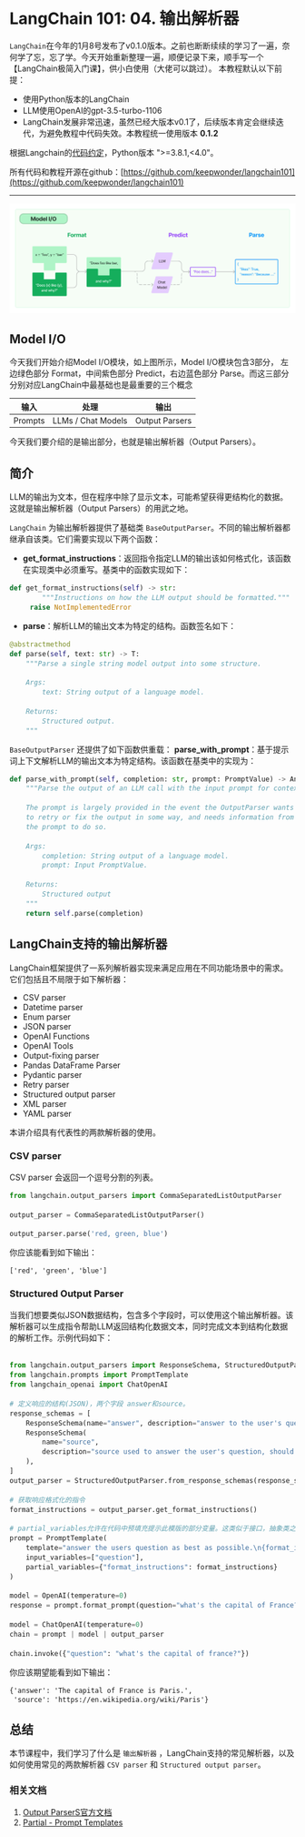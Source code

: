 # LangChain 101: 04. 输出解析器

`LangChain`在今年的1月8号发布了v0.1.0版本。之前也断断续续的学习了一遍，奈何学了忘，忘了学。今天开始重新整理一遍，顺便记录下来，顺手写一个【LangChain极简入门课】，供小白使用（大佬可以跳过）。
本教程默认以下前提：
- 使用Python版本的LangChain
- LLM使用OpenAI的gpt-3.5-turbo-1106
- LangChain发展非常迅速，虽然已经大版本v0.1了，后续版本肯定会继续迭代，为避免教程中代码失效。本教程统一使用版本 **0.1.2**

根据Langchain的[代码约定](https://github.com/langchain-ai/langchain/blob/v0.1.2/pyproject.toml#L11)，Python版本 ">=3.8.1,<4.0"。

所有代码和教程开源在github：[https://github.com/keepwonder/langchain101](https://github.com/keepwonder/langchain101)

----
![](./model_io.jpg)

## Model I/O
今天我们开始介绍Model I/O模块，如上图所示，Model I/O模块包含3部分， 左边绿色部分  Format，中间紫色部分 Predict，右边蓝色部分 Parse。而这三部分分别对应LangChain中最基础也是最重要的三个概念

|输入|处理|输出|
|----|----|---|
|Prompts|LLMs / Chat Models|Output Parsers|

今天我们要介绍的是输出部分，也就是输出解析器（Output Parsers）。

## 简介
LLM的输出为文本，但在程序中除了显示文本，可能希望获得更结构化的数据。这就是输出解析器（Output Parsers）的用武之地。

`LangChain` 为输出解析器提供了基础类 `BaseOutputParser`。不同的输出解析器都继承自该类。它们需要实现以下两个函数：
- **get_format_instructions**：返回指令指定LLM的输出该如何格式化，该函数在实现类中必须重写。基类中的函数实现如下：
```python
def get_format_instructions(self) -> str:
        """Instructions on how the LLM output should be formatted."""
     raise NotImplementedError
```
- **parse**：解析LLM的输出文本为特定的结构。函数签名如下：
```python
@abstractmethod
def parse(self, text: str) -> T:
    """Parse a single string model output into some structure.

    Args:
        text: String output of a language model.

    Returns:
        Structured output.
    """
```

`BaseOutputParser` 还提供了如下函数供重载：
**parse_with_prompt**：基于提示词上下文解析LLM的输出文本为特定结构。该函数在基类中的实现为：
```python
def parse_with_prompt(self, completion: str, prompt: PromptValue) -> Any:
    """Parse the output of an LLM call with the input prompt for context.

    The prompt is largely provided in the event the OutputParser wants
    to retry or fix the output in some way, and needs information from
    the prompt to do so.

    Args:
        completion: String output of a language model.
        prompt: Input PromptValue.

    Returns:
        Structured output
    """
    return self.parse(completion)
```

## LangChain支持的输出解析器
LangChain框架提供了一系列解析器实现来满足应用在不同功能场景中的需求。它们包括且不局限于如下解析器：
- CSV parser
- Datetime parser
- Enum parser
- JSON parser
- OpenAI Functions
- OpenAI Tools
- Output-fixing parser
- Pandas DataFrame Parser
- Pydantic parser
- Retry parser
- Structured output parser
- XML parser
- YAML parser

本讲介绍具有代表性的两款解析器的使用。

### CSV parser

CSV parser 会返回一个逗号分割的列表。

```python
from langchain.output_parsers import CommaSeparatedListOutputParser

output_parser = CommaSeparatedListOutputParser()

output_parser.parse('red, green, blue')
```

你应该能看到如下输出：

```shell
['red', 'green', 'blue']
```

### Structured Output Parser

当我们想要类似JSON数据结构，包含多个字段时，可以使用这个输出解析器。该解析器可以生成指令帮助LLM返回结构化数据文本，同时完成文本到结构化数据的解析工作。示例代码如下：

```python

from langchain.output_parsers import ResponseSchema, StructuredOutputParser
from langchain.prompts import PromptTemplate
from langchain_openai import ChatOpenAI

# 定义响应的结构(JSON)，两个字段 answer和source。
response_schemas = [
    ResponseSchema(name="answer", description="answer to the user's question"),
    ResponseSchema(
        name="source",
        description="source used to answer the user's question, should be a website.",
    ),
]
output_parser = StructuredOutputParser.from_response_schemas(response_schemas)

# 获取响应格式化的指令
format_instructions = output_parser.get_format_instructions()

# partial_variables允许在代码中预填充提示此模版的部分变量。这类似于接口，抽象类之间的关系
prompt = PromptTemplate(
    template="answer the users question as best as possible.\n{format_instructions}\n{question}",
    input_variables=["question"],
    partial_variables={"format_instructions": format_instructions}
)

model = OpenAI(temperature=0)
response = prompt.format_prompt(question="what's the capital of France?")

model = ChatOpenAI(temperature=0)
chain = prompt | model | output_parser

chain.invoke({"question": "what's the capital of france?"})
```

你应该期望能看到如下输出：
```shell
{'answer': 'The capital of France is Paris.',
 'source': 'https://en.wikipedia.org/wiki/Paris'}
```

## 总结
本节课程中，我们学习了什么是 `输出解析器` ，LangChain支持的常见解析器，以及如何使用常见的两款解析器 `CSV parser` 和 `Structured output parser`。

### 相关文档
1. [Output ParserS官方文档](https://python.langchain.com/docs/modules/model_io/output_parsers/) 
2. [Partial - Prompt Templates](https://python.langchain.com/docs/modules/model_io/prompts/partial)